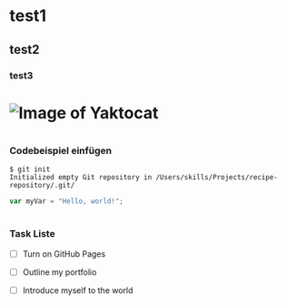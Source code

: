 # <h1> test1
## <h2> test2
### <h3> test3
# ![Image of Yaktocat](https://octodex.github.com/images/yaktocat.png)
# <h3>Codebeispiel einfügen
```
$ git init
Initialized empty Git repository in /Users/skills/Projects/recipe-repository/.git/
```

``` javascript
var myVar = "Hello, world!";
```

# <h3> Task Liste
- [ ] Turn on GitHub Pages
- [ ] Outline my portfolio
- [ ] Introduce myself to the world


